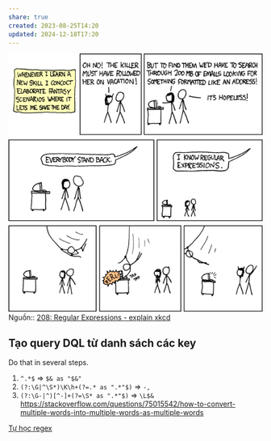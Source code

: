 ```yaml
---
share: true
created: 2023-08-25T14:20
updated: 2024-12-18T17:20
---
```

![regular_expressions.png](../../../attachments/regular_expressions.png)
Nguồn:: [208: Regular Expressions - explain xkcd](https://explainxkcd.com/wiki/index.php/208:_Regular_Expressions)
## Tạo query DQL từ danh sách các key
Do that in several steps. 
1) `^.*$` ⇒ `$& as "$&"`
2) `(?:\G|^\S*)\K\h+(?=.* as ".*"$)` ⇒ `-,`
3)  `(?:\G-|^)[^-]+(?=\S* as ".*"$)` ⇒ `\L$&`
https://stackoverflow.com/questions/75015542/how-to-convert-multiple-words-into-multiple-words-as-multiple-words

[Tự học regex](./T%E1%BB%B1%20h%E1%BB%8Dc%20regex.md)